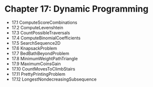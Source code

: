 # Chapter 17: Dynamic Programming

* 17.1 ComputeScoreCombinations
* 17.2 ComputeLevenshtein
* 17.3 CountPossibleTraversals
* 17.4 ComputeBinomialCoefficients
* 17.5 SearchSequence2D
* 17.6 KnapsackProblem
* 17.7 BedBathBeyondProblem
* 17.8 MinimumWeightPathTriangle
* 17.9 MaximumCoinsGain
* 17.10 CountMovesToClimbStairs
* 17.11 PrettyPrintingProblem
* 17.12 LongestNondecreasingSubsequence